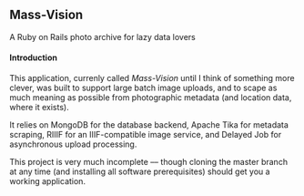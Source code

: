 ## Mass-Vision
A Ruby on Rails photo archive for lazy data lovers

#### Introduction
This application, currenly called *Mass-Vision* until I think of something more clever, was built to support large batch image uploads, and to scape as much meaning as possible from photographic metadata (and location data, where it exists).

It relies on MongoDB for the database backend, Apache Tika for metadata scraping, RIIIF for an IIIF-compatible image service, and Delayed Job for asynchronous upload processing.

This project is very much incomplete –– though cloning the master branch at any time (and installing all software prerequisites) should get you a working application.
